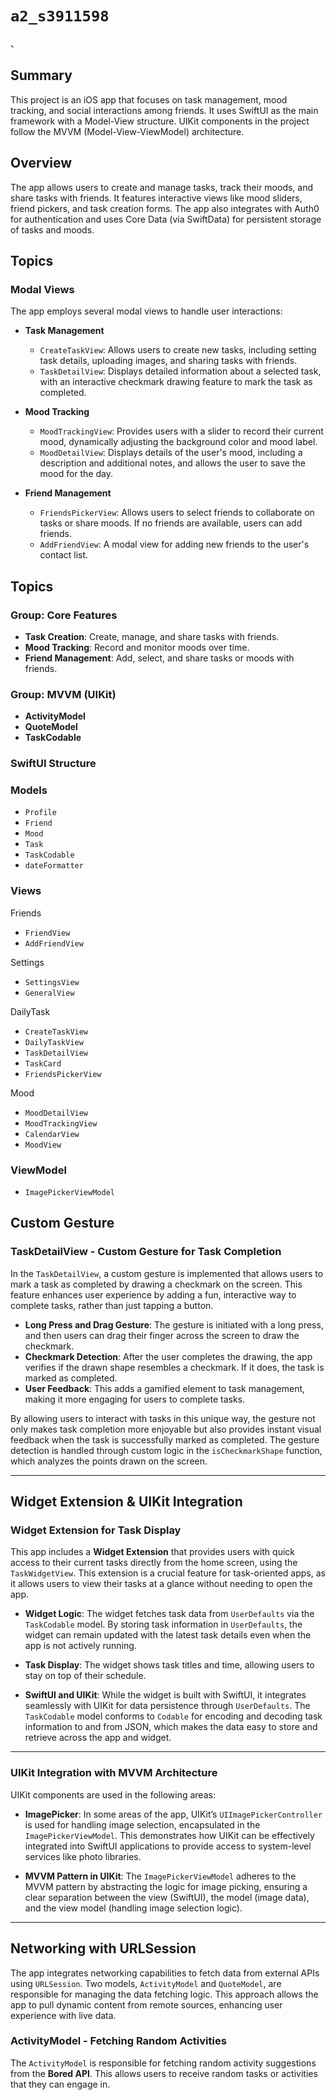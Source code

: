 # ``a2_s3911598``

、

## Summary
This project is an iOS app that focuses on task management, mood tracking, and social interactions among friends. It uses SwiftUI as the main framework with a Model-View structure. 
UIKit components in the project follow the MVVM (Model-View-ViewModel) architecture.

## Overview
The app allows users to create and manage tasks, track their moods, and share tasks with friends. It features interactive views like mood sliders, friend pickers, and task creation forms. The app also integrates with Auth0 for authentication and uses Core Data (via SwiftData) for persistent storage of tasks and moods.

## Topics

### Modal Views
The app employs several modal views to handle user interactions:

- **Task Management**
    - `CreateTaskView`: Allows users to create new tasks, including setting task details, uploading images, and sharing tasks with friends.
    - `TaskDetailView`: Displays detailed information about a selected task, with an interactive checkmark drawing feature to mark the task as completed.
  
- **Mood Tracking**
    - `MoodTrackingView`: Provides users with a slider to record their current mood, dynamically adjusting the background color and mood label.
    - `MoodDetailView`: Displays details of the user's mood, including a description and additional notes, and allows the user to save the mood for the day.
  
- **Friend Management**
    - `FriendsPickerView`: Allows users to select friends to collaborate on tasks or share moods. If no friends are available, users can add friends.
    - `AddFriendView`: A modal view for adding new friends to the user's contact list.




## Topics

### Group: Core Features
- **Task Creation**: Create, manage, and share tasks with friends.
- **Mood Tracking**: Record and monitor moods over time.
- **Friend Management**: Add, select, and share tasks or moods with friends.

### Group: MVVM (UIKit)
- **ActivityModel**
- **QuoteModel**
- **TaskCodable**


### SwiftUI Structure

### Models

- ``Profile``
- ``Friend``
- ``Mood``
- ``Task``
- ``TaskCodable``
- ``dateFormatter``



### Views

Friends
- ``FriendView``
- ``AddFriendView``

Settings
- ``SettingsView``
- ``GeneralView``

DailyTask
- ``CreateTaskView``
- ``DailyTaskView``
- ``TaskDetailView``
- ``TaskCard``
- ``FriendsPickerView``

Mood
- ``MoodDetailView``
- ``MoodTrackingView``
- ``CalendarView``
- ``MoodView``



### ViewModel
- ``ImagePickerViewModel``


## Custom Gesture

### TaskDetailView - Custom Gesture for Task Completion

In the ``TaskDetailView``, a custom gesture is implemented that allows users to mark a task as completed by drawing a checkmark on the screen. This feature enhances user experience by adding a fun, interactive way to complete tasks, rather than just tapping a button.

- **Long Press and Drag Gesture**: The gesture is initiated with a long press, and then users can drag their finger across the screen to draw the checkmark.
- **Checkmark Detection**: After the user completes the drawing, the app verifies if the drawn shape resembles a checkmark. If it does, the task is marked as completed.
- **User Feedback**: This adds a gamified element to task management, making it more engaging for users to complete tasks.

By allowing users to interact with tasks in this unique way, the gesture not only makes task completion more enjoyable but also provides instant visual feedback when the task is successfully marked as completed. The gesture detection is handled through custom logic in the `isCheckmarkShape` function, which analyzes the points drawn on the screen.

---

## Widget Extension & UIKit Integration

### Widget Extension for Task Display

This app includes a **Widget Extension** that provides users with quick access to their current tasks directly from the home screen, using the `TaskWidgetView`. This extension is a crucial feature for task-oriented apps, as it allows users to view their tasks at a glance without needing to open the app.

- **Widget Logic**: The widget fetches task data from `UserDefaults` via the `TaskCodable` model. By storing task information in `UserDefaults`, the widget can remain updated with the latest task details even when the app is not actively running.

- **Task Display**: The widget shows task titles and time, allowing users to stay on top of their schedule.

- **SwiftUI and UIKit**: While the widget is built with SwiftUI, it integrates seamlessly with UIKit for data persistence through `UserDefaults`. The `TaskCodable` model conforms to `Codable` for encoding and decoding task information to and from JSON, which makes the data easy to store and retrieve across the app and widget.

---

### UIKit Integration with MVVM Architecture

 UIKit components are used in the following areas:

- **ImagePicker**: In some areas of the app, UIKit’s `UIImagePickerController` is used for handling image selection, encapsulated in the `ImagePickerViewModel`. This demonstrates how UIKit can be effectively integrated into SwiftUI applications to provide access to system-level services like photo libraries.
  
- **MVVM Pattern in UIKit**: The `ImagePickerViewModel` adheres to the MVVM pattern by abstracting the logic for image picking, ensuring a clear separation between the view (SwiftUI), the model (image data), and the view model (handling image selection logic).

---

## Networking with URLSession

The app integrates networking capabilities to fetch data from external APIs using `URLSession`. Two models, `ActivityModel` and `QuoteModel`, are responsible for managing the data fetching logic. This approach allows the app to pull dynamic content from remote sources, enhancing user experience with live data.

### ActivityModel - Fetching Random Activities

The `ActivityModel` is responsible for fetching random activity suggestions from the **Bored API**. This allows users to receive random tasks or activities that they can engage in.







